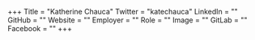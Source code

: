 +++
Title = "Katherine Chauca"
Twitter = "katechauca"
LinkedIn = ""
GitHub = ""
Website = ""
Employer = ""
Role = ""
Image = ""
GitLab = ""
Facebook = ""
+++
